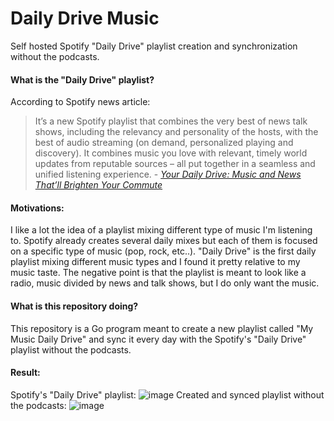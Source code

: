 
# Daily Drive Music

Self hosted Spotify "Daily Drive" playlist creation and synchronization without the podcasts.

#### What is the "Daily Drive" playlist?
According to Spotify news article:
> It’s a new Spotify playlist that combines the very best of news talk shows, including the relevancy and personality of the hosts, with the best of audio streaming (on demand, personalized playing and discovery). It combines music you love with relevant, timely world updates from reputable sources – all put together in a seamless and unified listening experience. - [*Your Daily Drive: Music and News That’ll Brighten Your Commute*](https://newsroom.spotify.com/2019-06-12/your-daily-drive-music-and-news-thatll-brighten-your-commute/)

#### Motivations:
I like a lot the idea of a playlist mixing different type of music I'm listening to. Spotify already creates several daily mixes but each of them is focused on a specific type of music (pop, rock, etc..). "Daily Drive" is the first daily playlist mixing different music types and I found it pretty relative to my music taste. The negative point is that the playlist is meant to look like a radio, music divided by news and talk shows, but I do only want the music.

#### What is this repository doing?
This repository is a Go program meant to create a new playlist called "My Music Daily Drive" and sync it every day with the Spotify's "Daily Drive" playlist without the podcasts.

#### Result:
Spotify's "Daily Drive" playlist:
![image](https://user-images.githubusercontent.com/34629981/116953817-31de7a80-acc9-11eb-8945-1dc1714781d7.png)
Created and synced playlist without the podcasts:
![image](https://user-images.githubusercontent.com/34629981/116953874-520e3980-acc9-11eb-8779-f08890cae535.png)
